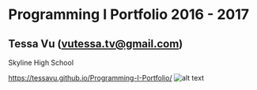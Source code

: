 # Programming I Portfolio 2016 - 2017
## Tessa Vu (vutessa.tv@gmail.com)
Skyline High School

https://tessavu.github.io/Programming-I-Portfolio/
![alt text](https://tessavu.github.io/Programming-I-Portfolio/pic.png "Logo Title Text 1")
